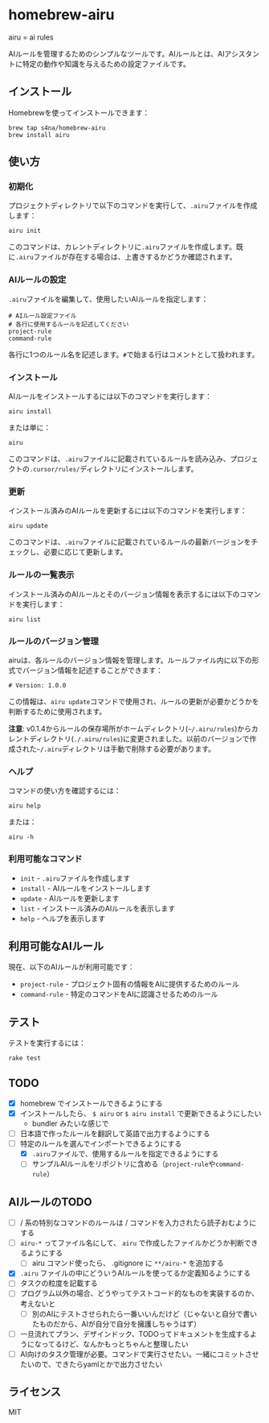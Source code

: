 # homebrew-airu

airu = ai rules

AIルールを管理するためのシンプルなツールです。AIルールとは、AIアシスタントに特定の動作や知識を与えるための設定ファイルです。

## インストール

Homebrewを使ってインストールできます：

```
brew tap s4na/homebrew-airu
brew install airu
```

## 使い方

### 初期化

プロジェクトディレクトリで以下のコマンドを実行して、`.airu`ファイルを作成します：

```
airu init
```

このコマンドは、カレントディレクトリに`.airu`ファイルを作成します。既に`.airu`ファイルが存在する場合は、上書きするかどうか確認されます。

### AIルールの設定

`.airu`ファイルを編集して、使用したいAIルールを指定します：

```
# AIルール設定ファイル
# 各行に使用するルールを記述してください
project-rule
command-rule
```

各行に1つのルール名を記述します。`#`で始まる行はコメントとして扱われます。

### インストール

AIルールをインストールするには以下のコマンドを実行します：

```
airu install
```

または単に：

```
airu
```

このコマンドは、`.airu`ファイルに記載されているルールを読み込み、プロジェクトの`.cursor/rules/`ディレクトリにインストールします。

### 更新

インストール済みのAIルールを更新するには以下のコマンドを実行します：

```
airu update
```

このコマンドは、`.airu`ファイルに記載されているルールの最新バージョンをチェックし、必要に応じて更新します。

### ルールの一覧表示

インストール済みのAIルールとそのバージョン情報を表示するには以下のコマンドを実行します：

```
airu list
```

### ルールのバージョン管理

airuは、各ルールのバージョン情報を管理します。ルールファイル内に以下の形式でバージョン情報を記述することができます：

```
# Version: 1.0.0
```

この情報は、`airu update`コマンドで使用され、ルールの更新が必要かどうかを判断するために使用されます。

**注意**: v0.1.4からルールの保存場所がホームディレクトリ(`~/.airu/rules`)からカレントディレクトリ(`./.airu/rules`)に変更されました。以前のバージョンで作成された`~/.airu`ディレクトリは手動で削除する必要があります。

### ヘルプ

コマンドの使い方を確認するには：

```
airu help
```

または：

```
airu -h
```

### 利用可能なコマンド

- `init` - `.airu`ファイルを作成します
- `install` - AIルールをインストールします
- `update` - AIルールを更新します
- `list` - インストール済みのAIルールを表示します
- `help` - ヘルプを表示します

## 利用可能なAIルール

現在、以下のAIルールが利用可能です：

- `project-rule` - プロジェクト固有の情報をAIに提供するためのルール
- `command-rule` - 特定のコマンドをAIに認識させるためのルール

## テスト

テストを実行するには：

```
rake test
```

## TODO
- [x] homebrew でインストールできるようにする
- [x] インストールしたら、 `$ airu` or `$ airu install` で更新できるようにしたい
  - bundler みたいな感じで
- [ ] 日本語で作ったルールを翻訳して英語で出力するようにする
- [ ] 特定のルールを選んでインポートできるようにする
  - [x] `.airu`ファイルで、使用するルールを指定できるようにする
  - [ ] サンプルAIルールをリポジトリに含める（`project-rule`や`command-rule`）

## AIルールのTODO
- [ ] / 系の特別なコマンドのルールは / コマンドを入力されたら読子おむようにする
- [ ] `airu-*` ってファイル名にして、 `airu` で作成したファイルかどうか判断できるようにする
  - [ ] airu コマンド使ったら、 .gitignore に `**/airu-*` を追加する
- [x] `.airu` ファイルの中にどういうAIルールを使ってるか定義知るようにする
- [ ] タスクの粒度を記載する
- [ ] プログラム以外の場合、どうやってテストコード的なものを実装するのか、考えないと
  - [ ] 別のAIにテストさせられたら一番いいんだけど（じゃないと自分で書いたものだから、AIが自分で自分を擁護しちゃうはず）
- [ ] 一旦流れてプラン、デザインドック、TODOってドキュメントを生成するようになってるけど、なんかもっとちゃんと整理したい
- [ ] AI向けのタスク管理が必要。コマンドで実行させたい。一緒にコミットさせたいので、できたらyamlとかで出力させたい

## ライセンス

MIT
